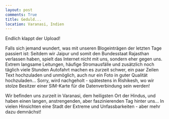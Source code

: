 ```yaml
---
layout: post
comments: True
title: Geduld...
location: Varanasi, Indien
---
```

<p>
Endlich klappt der Upload!
</p>
<p>
Falls sich jemand wundert, was mit unseren Blogeinträgen der letzten Tage passiert ist: Seitdem wir Jaipur und somit den Bundesstaat Rajasthan verlassen haben, spielt das Internet nicht mit uns, sondern eher gegen uns. Extrem langsame Leitungen, häufige Stromausfälle und zusätzlich noch täglich viele Stunden Autofahrt machen es zurzeit schwer, ein paar Zeilen Text hochzuladen und unmöglich, auch nur ein Foto in guter Qualität hochzuladen... Sorry, wird nachgeholt - spätestens in Rishikesh, wo wir stolze Besitzer einer SIM-Karte für die Datenverbindung sein werden!
</p>
<p>
Wir befinden uns zurzeit in Varanasi, dem heiligsten Ort der Hindus, und haben einen langen, anstrengenden, aber faszinierenden Tag hinter uns... In vielen Hinsichten eine Stadt der Extreme und Unfassbarkeiten - aber mehr dazu demnächst!
</p>